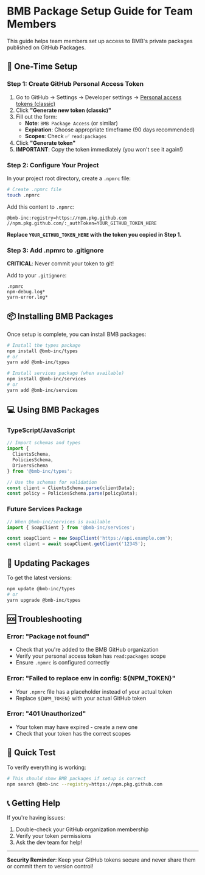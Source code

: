 # BMB Package Setup Guide for Team Members

This guide helps team members set up access to BMB's private packages published on GitHub Packages.

## 🔐 One-Time Setup

### Step 1: Create GitHub Personal Access Token

1. Go to GitHub → Settings → Developer settings → [Personal access tokens (classic)](https://github.com/settings/tokens)
2. Click **"Generate new token (classic)"**
3. Fill out the form:
   - **Note**: `BMB Package Access` (or similar)
   - **Expiration**: Choose appropriate timeframe (90 days recommended)
   - **Scopes**: Check ✅ `read:packages`
4. Click **"Generate token"**
5. **IMPORTANT**: Copy the token immediately (you won't see it again!)

### Step 2: Configure Your Project

In your project root directory, create a `.npmrc` file:

```bash
# Create .npmrc file
touch .npmrc
```

Add this content to `.npmrc`:

```
@bmb-inc:registry=https://npm.pkg.github.com
//npm.pkg.github.com/:_authToken=YOUR_GITHUB_TOKEN_HERE
```

**Replace `YOUR_GITHUB_TOKEN_HERE` with the token you copied in Step 1.**

### Step 3: Add .npmrc to .gitignore

**CRITICAL**: Never commit your token to git!

Add to your `.gitignore`:
```
.npmrc
npm-debug.log*
yarn-error.log*
```

## 📦 Installing BMB Packages

Once setup is complete, you can install BMB packages:

```bash
# Install the types package
npm install @bmb-inc/types
# or
yarn add @bmb-inc/types

# Install services package (when available)
npm install @bmb-inc/services
# or  
yarn add @bmb-inc/services
```

## 💻 Using BMB Packages

### TypeScript/JavaScript

```typescript
// Import schemas and types
import { 
  ClientsSchema, 
  PoliciesSchema,
  DriversSchema 
} from '@bmb-inc/types';

// Use the schemas for validation
const client = ClientsSchema.parse(clientData);
const policy = PoliciesSchema.parse(policyData);
```

### Future Services Package

```typescript
// When @bmb-inc/services is available
import { SoapClient } from '@bmb-inc/services';

const soapClient = new SoapClient('https://api.example.com');
const client = await soapClient.getClient('12345');
```

## 🔄 Updating Packages

To get the latest versions:

```bash
npm update @bmb-inc/types
# or
yarn upgrade @bmb-inc/types
```

## 🆘 Troubleshooting

### Error: "Package not found"
- Check that you're added to the BMB GitHub organization
- Verify your personal access token has `read:packages` scope
- Ensure `.npmrc` is configured correctly

### Error: "Failed to replace env in config: ${NPM_TOKEN}"
- Your `.npmrc` file has a placeholder instead of your actual token
- Replace `${NPM_TOKEN}` with your actual GitHub token

### Error: "401 Unauthorized"
- Your token may have expired - create a new one
- Check that your token has the correct scopes

## 🎯 Quick Test

To verify everything is working:

```bash
# This should show BMB packages if setup is correct
npm search @bmb-inc --registry=https://npm.pkg.github.com
```

## 📞 Getting Help

If you're having issues:
1. Double-check your GitHub organization membership
2. Verify your token permissions
3. Ask the dev team for help!

---

**Security Reminder**: Keep your GitHub tokens secure and never share them or commit them to version control! 